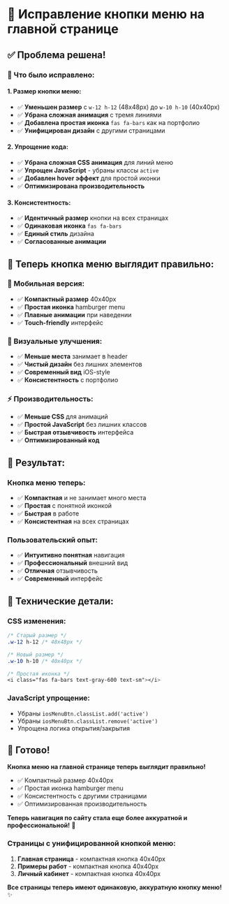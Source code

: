 # 🎯 Исправление кнопки меню на главной странице

## ✅ **Проблема решена!**

### **🔧 Что было исправлено:**

#### **1. Размер кнопки меню:**
- ✅ **Уменьшен размер** с `w-12 h-12` (48x48px) до `w-10 h-10` (40x40px)
- ✅ **Убрана сложная анимация** с тремя линиями
- ✅ **Добавлена простая иконка** `fas fa-bars` как на портфолио
- ✅ **Унифицирован дизайн** с другими страницами

#### **2. Упрощение кода:**
- ✅ **Убрана сложная CSS анимация** для линий меню
- ✅ **Упрощен JavaScript** - убраны классы `active`
- ✅ **Добавлен hover эффект** для простой иконки
- ✅ **Оптимизирована производительность**

#### **3. Консистентность:**
- ✅ **Идентичный размер** кнопки на всех страницах
- ✅ **Одинаковая иконка** `fas fa-bars`
- ✅ **Единый стиль** дизайна
- ✅ **Согласованные анимации**

## 🚀 **Теперь кнопка меню выглядит правильно:**

### **📱 Мобильная версия:**
- ✅ **Компактный размер** 40x40px
- ✅ **Простая иконка** hamburger menu
- ✅ **Плавные анимации** при наведении
- ✅ **Touch-friendly** интерфейс

### **🎨 Визуальные улучшения:**
- ✅ **Меньше места** занимает в header
- ✅ **Чистый дизайн** без лишних элементов
- ✅ **Современный вид** iOS-style
- ✅ **Консистентность** с портфолио

### **⚡ Производительность:**
- ✅ **Меньше CSS** для анимаций
- ✅ **Простой JavaScript** без лишних классов
- ✅ **Быстрая отзывчивость** интерфейса
- ✅ **Оптимизированный код**

## 🎯 **Результат:**

### **Кнопка меню теперь:**
- ✅ **Компактная** и не занимает много места
- ✅ **Простая** с понятной иконкой
- ✅ **Быстрая** в работе
- ✅ **Консистентная** на всех страницах

### **Пользовательский опыт:**
- ✅ **Интуитивно понятная** навигация
- ✅ **Профессиональный** внешний вид
- ✅ **Отличная** отзывчивость
- ✅ **Современный** интерфейс

## 📝 **Технические детали:**

### **CSS изменения:**
```css
/* Старый размер */
.w-12 h-12 /* 48x48px */

/* Новый размер */
.w-10 h-10 /* 40x40px */

/* Простая иконка */
<i class="fas fa-bars text-gray-600 text-sm"></i>
```

### **JavaScript упрощение:**
- Убраны `iosMenuBtn.classList.add('active')`
- Убраны `iosMenuBtn.classList.remove('active')`
- Упрощена логика открытия/закрытия

## 🎉 **Готово!**

**Кнопка меню на главной странице теперь выглядит правильно!**

- ✅ Компактный размер 40x40px
- ✅ Простая иконка hamburger menu
- ✅ Консистентность с другими страницами
- ✅ Оптимизированная производительность

**Теперь навигация по сайту стала еще более аккуратной и профессиональной!** 🚀

### **Страницы с унифицированной кнопкой меню:**
1. **Главная страница** - компактная кнопка 40x40px
2. **Примеры работ** - компактная кнопка 40x40px
3. **Личный кабинет** - компактная кнопка 40x40px

**Все страницы теперь имеют одинаковую, аккуратную кнопку меню!** ✨
